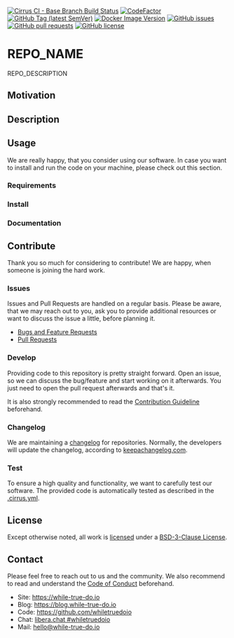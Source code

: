 <!--
reference: https://www.makeareadme.com/
reference: https://commonmark.org/
-->

<!-- TODO: Intro

Thank you a lot for starting a new repository.

We want to be very transparent and provide proper documentation to users of
products, software and services. To ensure this, we have set up this repository.

Before going any further, please ensure that you have read the Contribution
Guidelines and you are willing to accept these.

Please read each of the below sections and comments carefully and check each
section. It may happen that a section, file or content does not apply to you:
Please feel free to remove sections or mention, that there is nothing needed
or keep the TODO there until it is done.

Please also search for the terms REPO_NAME and REPO_DESCRIPTION and replace them
with some useful text.

Before releasing something, we also recommend to get in touch with the project
owners for a review of your code and documentation.
-->

<!-- TODO: Shields

Please adapt the below shields to your needs and liking.
-->

[![Cirrus CI - Base Branch Build Status](https://img.shields.io/cirrus/github/whiletruedoio/REPO_NAME?logo=Cirrus-ci)](https://cirrus-ci.com/github/whiletruedoio/REPO_NAME)
[![CodeFactor](https://www.codefactor.io/repository/github/whiletruedoio/container-template/badge)](https://www.codefactor.io/repository/github/whiletruedoio/REPO_NAME)
[![GitHub Tag (latest SemVer)](https://img.shields.io/github/v/tag/whiletruedoio/container-template?logo=GitHub&label=Release&sort=semver)](https://github.com/whiletruedoio/REPO_NAME/releases)
[![Docker Image Version](https://img.shields.io/docker/v/whiletruedoio/REPO_NAME?logo=Docker&label=Release&sort=semver)](https://hub.docker.com/r/whiletruedoio/REPO_NAME)
[![GitHub issues](https://img.shields.io/github/issues/whiletruedoio/REPO_NAME)](https://github.com/whiletruedoio/REPO_NAME/issues)
[![GitHub pull requests](https://img.shields.io/github/issues-pr/whiletruedoio/REPO_NAME)](https://github.com/whiletruedoio/REPO_NAME/pulls)
[![GitHub license](https://img.shields.io/github/license/whiletruedoio/REPO_NAME)](https://github.com/whiletruedoio/REPO_NAME/blob/main/LICENSE)

# REPO_NAME

REPO_DESCRIPTION

## Motivation

<!-- TODO: Motivation

This section describes the motivation to create the software.

Why is this repository needed?
Which problem is solved?
Who may need it?
-->

## Description

<!-- TODO: Description

This section describes the software/code itself. Please describe the software
thoroughly, so a user gets a good understanding what to expect, when using it.

Optional: Add subsections for features, screenshots, etc. and/or add files
in docs/* (documents) or assets/* (pictures, images, diagrams).
-->

## Usage

We are really happy, that you consider using our software. In case you want to
install and run the code on your machine, please check out this section.

### Requirements

<!-- TODO: Requirements

This section describes what one needs to run the code in production.

What is needed beforehand?
What are prerequisites to start with an installation?
Are there any dependencies, that needs to be solved?

Optional: Use and link a docs/REQUIREMENTS.md
-->

### Install

<!-- TODO: Install

This section describes how to install the product to actually use it.

How to install the content?
Are there manual steps?
Providing a step-by-step guide is recommended.

Optional: Use and link a docs/INSTALL.md
-->

### Documentation

<!-- TODO: Documentation

This section describes how to use or administrate the software.

First steps after the installation?
Important things the user/admin should know?
Could you provide examples to use the code?
Were to find additional documentation?

Optional: Use and link docs/*.md files
-->

## Contribute

Thank you so much for considering to contribute! We are happy, when someone is
joining the hard work.

### Issues

Issues and Pull Requests are handled on a regular basis. Please be aware, that
we may reach out to you, ask you to provide additional resources or want to
discuss the issue a little, before planning it.

- [Bugs and Feature Requests](https://github.com/whiletruedoio/REPO_NAME/issues)
- [Pull Requests](https://github.com/whiletruedoio/REPO_NAME/pulls)

### Develop

Providing code to this repository is pretty straight forward. Open an issue,
so we can discuss the bug/feature and start working on it afterwards. You just
need to open the pull request afterwards and that's it.

It is also strongly recommended to read the
[Contribution Guideline](https://github.com/whiletruedoio/.github/blob/main/docs/CONTRIBUTING.md)
beforehand.

### Changelog

We are maintaining a [changelog](CHANGELOG.md) for repositories. Normally, the
developers will update the changelog, according to
[keepachangelog.com](https://keepachangelog.com/).

<!-- TODO: Changelog

Please update and maintain the CHANGELOG.md
-->

### Test

To ensure a high quality and functionality, we want to carefully test our
software. The provided code is automatically tested as described in the
[.cirrus.yml](.cirrus.yml).

<!-- TODO: Test

Add your guideline, how to test.
How to execute the tests locally?
What is automatically done?

You can use the given template in .cirrus.yml and add your tests to it.

Optional: Use and link a docs/TEST.md
Optional: Provide additional test scripts and helpers in tests/
-->

## License

Except otherwise noted, all work is [licensed](LICENSE) under a
[BSD-3-Clause License](https://opensource.org/licenses/BSD-3-Clause).

<!-- TODO: License

Adapt the LICENSE to your needs.
-->

## Contact

Please feel free to reach out to us and the community. We also recommend to read
and understand the
[Code of Conduct](https://github.com/whiletruedoio/.github/blob/main/docs/CODE_OF_CONDUCT.md)
beforehand.

- Site: <https://while-true-do.io>
- Blog: <https://blog.while-true-do.io>
- Code: <https://github.com/whiletruedoio>
- Chat: [libera.chat #whiletruedoio](https://web.libera.chat/gamja/#whiletruedo)
- Mail: [hello@while-true-do.io](mailto:hello@while-true-do.io)
